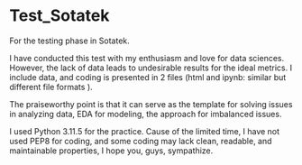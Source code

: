 # Test_Sotatek
For the testing phase in Sotatek. 

I have conducted this test with my enthusiasm and love for data sciences. However, the lack of data leads to undesirable results for the ideal metrics. 
I include data, and coding is presented in 2 files (html and ipynb: similar but different file formats ).

The praiseworthy point is that it can serve as the template for solving issues in analyzing data, EDA for modeling, the approach for imbalanced issues.

I used Python 3.11.5 for the practice. Cause of the limited time, I have not used PEP8 for coding, and some coding may lack clean, readable, and maintainable properties, I hope you, guys, sympathize. 
